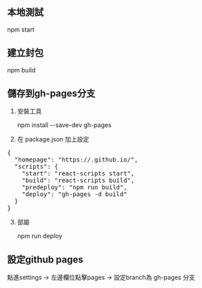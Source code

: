 ## 本地測試
npm start
## 建立封包
npm build
## 儲存到gh-pages分支
1. 安裝工具
   
   npm install --save-dev gh-pages

2. 在 package.json 加上設定

<pre>
{
  "homepage": "https://<GitHub 使用者名稱>.github.io/<repo名稱>",
  "scripts": {
    "start": "react-scripts start",
    "build": "react-scripts build",
    "predeploy": "npm run build",
    "deploy": "gh-pages -d build"
  }
}
</pre>

3. 部屬

    npm run deploy
## 設定github pages
點進settings -> 左邊欄位點擊pages -> 設定branch為 gh-pages 分支
